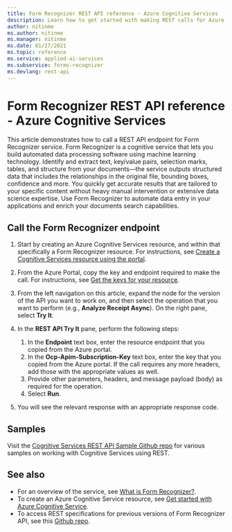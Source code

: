 ```yaml
---
title: Form Recognizer REST API reference - Azure Cognitive Services
description: Learn how to get started with making REST calls for Azure Cognitive Services Form Recognizer API
author: nitinme
ms.author: nitinme
ms.manager: nitinme
ms.date: 01/27/2021
ms.topic: reference
ms.service: applied-ai-services
ms.subservice: forms-recognizer
ms.devlang: rest-api
---
```


# Form Recognizer REST API reference - Azure Cognitive Services

This article demonstrates how to call a REST API endpoint for Form Recognizer service. Form Recognizer is a cognitive service that lets you build automated data processing software using machine learning technology. Identify and extract text, key/value pairs, selection marks, tables, and structure from your documents—the service outputs structured data that includes the relationships in the original file, bounding boxes, confidence and more. You quickly get accurate results that are tailored to your specific content without heavy manual intervention or extensive data science expertise. Use Form Recognizer to automate data entry in your applications and enrich your documents search capabilities.

## Call the Form Recognizer endpoint

1. Start by creating an Azure Cognitive Services resource, and within that specifically a Form Recognizer resource. For instructions, see [Create a Cognitive Services resource using the portal](https://docs.microsoft.com/en-us/azure/cognitive-services/cognitive-services-apis-create-account).
1. From the Azure Portal, copy the key and endpoint required to make the call. For instructions, see [Get the keys for your resource](https://docs.microsoft.com/en-us/azure/cognitive-services/cognitive-services-apis-create-account#get-the-keys-for-your-resource).
1. From the left navigation on this article, expand the node for the version of the API you want to work on, and then select the operation that you want to perform (e.g., **Analyze Receipt Async**). On the right pane, select **Try It**.
1. In the **REST API Try It** pane, perform the following steps:

    1. In the **Endpoint** text box, enter the resource endpoint that you copied from the Azure portal.
    1. In the **Ocp-Apim-Subscription-Key** text box, enter the key that you copied from the Azure portal. If the call requires any more headers, add those with the appropriate values as well.
    1. Provide other parameters, headers, and message payload (body) as required for the operation.
    1. Select **Run**.
1. You will see the relevant response with an appropriate response code.

## Samples

Visit the [Cognitive Services REST API Sample Github repo](https://github.com/Azure-Samples/cognitive-services-REST-api-samples) for various samples on working with Cognitive Services using REST.

## See also

- For an overview of the service, see [What is Form Recognizer?](https://docs.microsoft.com/azure/cognitive-services/form-recognizer/overview).
- To create an Azure Cognitive Service resource, see [Get started with Azure Cognitive Service](https://docs.microsoft.com/azure/cognitive-services/cognitive-services-apis-create-account).
- To access REST specifications for previous versions of Form Recognizer API, see this [Github repo](https://github.com/Azure/azure-rest-api-specs/tree/master/specification/cognitiveservices/data-plane/FormRecognizer).